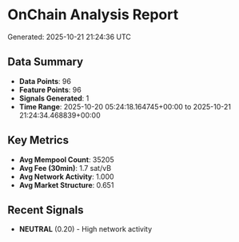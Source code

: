 # OnChain Analysis Report
Generated: 2025-10-21 21:24:36 UTC

## Data Summary
- **Data Points**: 96
- **Feature Points**: 96
- **Signals Generated**: 1
- **Time Range**: 2025-10-20 05:24:18.164745+00:00 to 2025-10-21 21:24:34.468839+00:00

## Key Metrics
- **Avg Mempool Count**: 35205
- **Avg Fee (30min)**: 1.7 sat/vB
- **Avg Network Activity**: 1.000
- **Avg Market Structure**: 0.651

## Recent Signals
- **NEUTRAL** (0.20) - High network activity
